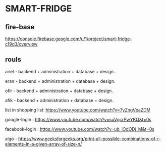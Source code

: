 # SMART-FRIDGE

## fire-base
https://console.firebase.google.com/u/1/project/smart-fridge-c19d3/overview

## rouls 
ariel - backend + administration + database + design..

eran - backend + administration + database + design.

ofir - backend + administration + database + design.

afik - backend + administration + database + design.

list in shopping list:
https://www.youtube.com/watch?v=7yZngVxaZDM

google-login : https://www.youtube.com/watch?v=suVgcrPwYKQ&t=0s

facebook-login : https://www.youtube.com/watch?v=ub_iOdODj_M&t=0s

algo - https://www.geeksforgeeks.org/print-all-possible-combinations-of-r-elements-in-a-given-array-of-size-n/
